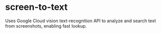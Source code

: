# screen-to-text
Uses Google Cloud vision text-recognition API to analyze and search text from screenshots, enabling fast lookup.
